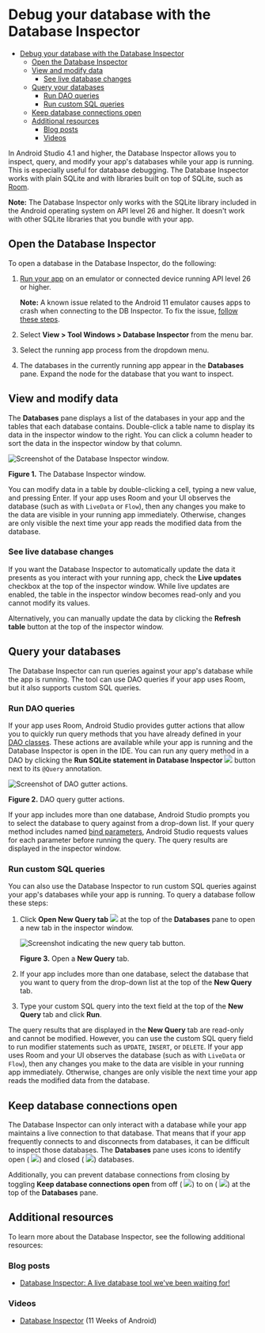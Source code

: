 # Debug your database with the Database Inspector

- [Debug your database with the Database Inspector](#debug-your-database-with-the-database-inspector)
  - [Open the Database Inspector](#open-the-database-inspector)
  - [View and modify data](#view-and-modify-data)
    - [See live database changes](#see-live-database-changes)
  - [Query your databases](#query-your-databases)
    - [Run DAO queries](#run-dao-queries)
    - [Run custom SQL queries](#run-custom-sql-queries)
  - [Keep database connections open](#keep-database-connections-open)
  - [Additional resources](#additional-resources)
    - [Blog posts](#blog-posts)
    - [Videos](#videos)

In Android Studio 4.1 and higher, the Database Inspector allows you to inspect, query, and modify your app's databases while your app is running. This is especially useful for database debugging. The Database Inspector works with plain SQLite and with libraries built on top of SQLite, such as [Room](https://developer.android.com/training/data-storage/room).

**Note:** The Database Inspector only works with the SQLite library included in the Android operating system on API level 26 and higher. It doesn't work with other SQLite libraries that you bundle with your app.

## Open the Database Inspector

To open a database in the Database Inspector, do the following:

1.  [Run your app](https://developer.android.com/studio/run) on an emulator or connected device running API level 26 or higher.

    **Note:** A known issue related to the Android 11 emulator causes apps to crash when connecting to the DB Inspector. To fix the issue, [follow these steps](https://developer.android.com/studio/known-issues#ki-android-11-db-inspector).

2.  Select **View > Tool Windows > Database Inspector** from the menu bar.

3.  Select the running app process from the dropdown menu.

4.  The databases in the currently running app appear in the **Databases** pane. Expand the node for the database that you want to inspect.

## View and modify data

The **Databases** pane displays a list of the databases in your app and the tables that each database contains. Double\-click a table name to display its data in the inspector window to the right. You can click a column header to sort the data in the inspector window by that column.

![Screenshot of the Database Inspector window.](https://developer.android.com/studio/images/inspect/db-inspector-window.png)

**Figure 1.** The Database Inspector window.

You can modify data in a table by double\-clicking a cell, typing a new value, and pressing Enter. If your app uses Room and your UI observes the database (such as with `LiveData` or `Flow`), then any changes you make to the data are visible in your running app immediately. Otherwise, changes are only visible the next time your app reads the modified data from the database.

### See live database changes

If you want the Database Inspector to automatically update the data it presents as you interact with your running app, check the **Live updates** checkbox at the top of the inspector window. While live updates are enabled, the table in the inspector window becomes read\-only and you cannot modify its values.

Alternatively, you can manually update the data by clicking the **Refresh table** button at the top of the inspector window.

## Query your databases

The Database Inspector can run queries against your app's database while the app is running. The tool can use DAO queries if your app uses Room, but it also supports custom SQL queries.

### Run DAO queries

If your app uses Room, Android Studio provides gutter actions that allow you to quickly run query methods that you have already defined in your [DAO classes](https://developer.android.com/training/data-storage/room/accessing-data). These actions are available while your app is running and the Database Inspector is open in the IDE. You can run any query method in a DAO by clicking the **Run SQLite statement in Database Inspector** ![](https://developer.android.com/studio/images/app-inspection/database_inspector_query.png) button next to its `@Query` annotation.

![Screenshot of DAO gutter actions.](https://developer.android.com/studio/images/inspect/db-inspector-dao-gutters.png)

**Figure 2.** DAO query gutter actions.

If your app includes more than one database, Android Studio prompts you to select the database to query against from a drop\-down list. If your query method includes named [bind parameters](https://developer.android.com/training/data-storage/room/accessing-data#query-params), Android Studio requests values for each parameter before running the query. The query results are displayed in the inspector window.

### Run custom SQL queries

You can also use the Database Inspector to run custom SQL queries against your app's databases while your app is running. To query a database follow these steps:

1.  Click **Open New Query tab** ![](https://developer.android.com/studio/images/app-inspection/database_inspector_query.png) at the top of the **Databases** pane to open a new tab in the inspector window.

    ![Screenshot indicating the new query tab button.](https://developer.android.com/studio/images/inspect/db-inspector-new-query.png)

    **Figure 3.** Open a **New Query** tab.

2.  If your app includes more than one database, select the database that you want to query from the drop\-down list at the top of the **New Query** tab.

3.  Type your custom SQL query into the text field at the top of the **New Query** tab and click **Run**.

The query results that are displayed in the **New Query** tab are read\-only and cannot be modified. However, you can use the custom SQL query field to run modifier statements such as `UPDATE`, `INSERT`, or `DELETE`. If your app uses Room and your UI observes the database (such as with `LiveData` or `Flow`), then any changes you make to the data are visible in your running app immediately. Otherwise, changes are only visible the next time your app reads the modified data from the database.

## Keep database connections open

The Database Inspector can only interact with a database while your app maintains a live connection to that database. That means that if your app frequently connects to and disconnects from databases, it can be difficult to inspect those databases. The **Databases** pane uses icons to identify open ( ![](https://developer.android.com/studio/images/app-inspection/database_inspector-db_open.png)) and closed ( ![](https://developer.android.com/studio/images/app-inspection/database_inspector-db_closed.png)) databases.

Additionally, you can prevent database connections from closing by toggling **Keep database connections open** from off ( ![](https://developer.android.com/studio/images/app-inspection/database_inspector_unlocked.png)) to on ( ![](https://developer.android.com/studio/images/app-inspection/database_inspector_locked.png)) at the top of the **Databases** pane.

## Additional resources

To learn more about the Database Inspector, see the following additional resources:

### Blog posts

*   [Database Inspector: A live database tool we've been waiting for!](https://medium.com/androiddevelopers/database-inspector-9e91aa265316)

### Videos

*   [Database Inspector](https://www.youtube.com/watch?v=UMc7Tu0nKYQ) (11 Weeks of Android)
